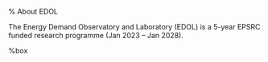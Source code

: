 % About EDOL

The Energy Demand Observatory and Laboratory (EDOL) is a 5-year EPSRC funded research programme (Jan 2023 – Jan 2028). 


[](About/People/index.html)%box
